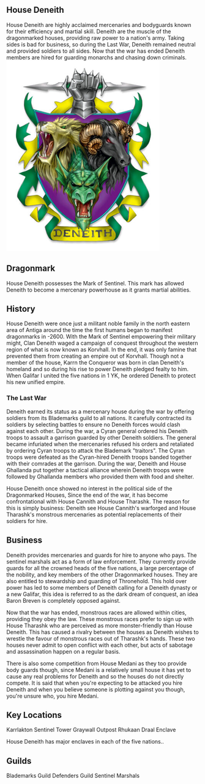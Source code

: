 ## House Deneith
House Deneith are highly acclaimed mercenaries and bodyguards known for their efficiency and martial skill. Deneith are the muscle of the dragonmarked houses, providing raw power to a nation's army. Taking sides is bad for business, so during the Last War, Deneith remained neutral and provided soldiers to all sides. Now that the war has ended Deneith members are hired for guarding monarchs and chasing down criminals.
![](./deneith-coa.jpg)

## Dragonmark
House Deneith possesses the Mark of Sentinel. This mark has allowed Deneith to become a mercenary powerhouse as it grants martial abilities.

## History
House Deneith were once just a militant noble family in the north eastern area of Antiga around the time the first humans began to manifest dragonmarks in -2600. With the Mark of Sentinel empowering their military might, Clan Deneith waged a campaign of conquest throughout the western region of what is now known as Korvhall. In the end, it was only famine that prevented them from creating an empire out of Korvhall. Though not a member of the house, Karrn the Conqueror was born in clan Deneith's homeland and so during his rise to power Deneith pledged fealty to him. When Galifar I united the five nations in 1 YK, he ordered Deneith to protect his new unified empire.

### The Last War
Deneith earned its status as a mercenary house during the war by offering soldiers from its Blademarks guild to all nations. It carefully contracted its soldiers by selecting battles to ensure no Deneith forces would clash against each other. During the war, a Cyran general ordered his Deneith troops to assault a garrison guarded by other Deneith soldiers. The general became infuriated when the mercenaries refused his orders and retaliated by ordering Cyran troops to attack the Blademark "traitors". The Cyran troops were defeated as the Cyran-hired Deneith troops banded together with their comrades at the garrison. During the war, Deneith and House Ghallanda put together a tactical alliance wherein Deneith troops were followed by Ghallanda members who provided them with food and shelter.

House Deneith once showed no interest in the political side of the Dragonmarked Houses, Since the end of the war, it has become confrontational with House Cannith and House Tharashk. The reason for this is simply business: Deneith see House Cannith's warforged and House Tharashk's monstrous mercenaries as potential replacements of their soldiers for hire.

## Business
Deneith provides mercenaries and guards for hire to anyone who pays. The sentinel marshals act as a form of law enforcement. They currently provide guards for all the crowned heads of the five nations, a large percentage of the nobility, and key members of the other Dragonmarked houses. They are also entitled to stewardship and guarding of Thronehold. This hold over power has led to some members of Deneith calling for a Deneith dynasty or a new Galifar, this idea is referred to as the dark dream of conquest, an idea Baron Breven is completely opposed against.

Now that the war has ended, monstrous races are allowed within cities, providing they obey the law. These monstrous races prefer to sign up with House Tharashk who are perceived as more monster-friendly than House Deneith. This has caused a rivalry between the houses as Deneith wishes to wrestle the favour of monstrous races out of Tharashk's hands. These two houses never admit to open conflict with each other, but acts of sabotage and assassination happen on a regular basis.

There is also some competition from House Medani as they too provide body guards though, since Medani is a relatively small house it has yet to cause any real problems for Deneith and so the houses do not directly compete. It is said that when you're expecting to be attacked you hire Deneith and when you believe someone is plotting against you though, you're unsure who, you hire Medani.

## Key Locations
Karrlakton
Sentinel Tower
Graywall Outpost
Rhukaan Draal Enclave

House Deneith has major enclaves in each of the five nations..

## Guilds
Blademarks Guild
Defenders Guild
Sentinel Marshals
